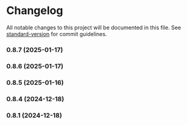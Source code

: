 # Changelog

All notable changes to this project will be documented in this file. See [standard-version](https://github.com/conventional-changelog/standard-version) for commit guidelines.

### 0.8.7 (2025-01-17)

### 0.8.6 (2025-01-17)

### 0.8.5 (2025-01-16)

### 0.8.4 (2024-12-18)

### 0.8.1 (2024-12-18)

